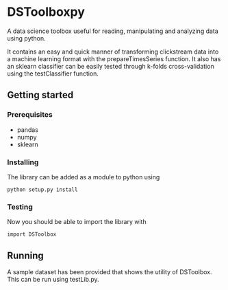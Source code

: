 # DSToolboxpy
A data science toolbox useful for reading, manipulating and analyzing data using python.

It contains an easy and quick manner of transforming clickstream data into a machine learning format with the prepareTimesSeries function.
It also has an sklearn classifier can be easily tested through k-folds cross-validation using the testClassifier function. 

## Getting started

### Prerequisites

* pandas
* numpy
* sklearn

### Installing

The library can be added as a module to python using 

```
python setup.py install 
```

### Testing 

Now you should be able to import the library with 

```
import DSToolbox
```

## Running

A sample dataset has been provided that shows the utility of DSToolbox. 
This can be run using testLib.py.






